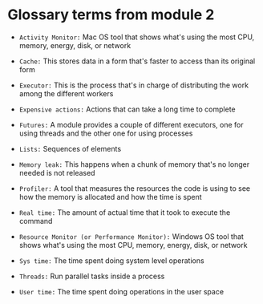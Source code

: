 # Glossary terms from module 2

- `Activity Monitor:` Mac OS tool that shows what's using the most CPU, memory, energy, disk, or network

- `Cache:` This stores data in a form that's faster to access than its original form

- `Executor:` This is the process that's in charge of distributing the work among the different workers

- `Expensive actions:` Actions that can take a long time to complete

- `Futures:` A module provides a couple of different executors, one for using threads and the other one for using processes

- `Lists:` Sequences of elements

- `Memory leak:` This happens when a chunk of memory that's no longer needed is not released

- `Profiler:` A tool that measures the resources the code is using to see how the memory is allocated and how the time is spent

- `Real time:` The amount of actual time that it took to execute the command

- `Resource Monitor (or Performance Monitor):` Windows OS tool that shows what's using the most CPU, memory, energy, disk, or network

- `Sys time:` The time spent doing system level operations

- `Threads:` Run parallel tasks inside a process

- `User time:` The time spent doing operations in the user space